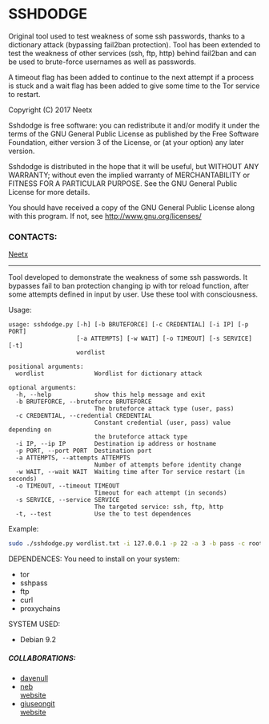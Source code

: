 SSHDODGE
========
Original tool used to test weakness of some ssh passwords, thanks to a dictionary attack (bypassing fail2ban protection). Tool has been extended to test the weakness of other services (ssh, ftp, http) behind fail2ban and can be used to brute-force usernames as well as passwords.

A timeout flag has been added to continue to the next attempt if a process is stuck and a wait flag has been added to give some time to the Tor service to restart.

Copyright (C) 2017  Neetx

Sshdodge is free software: you can redistribute it and/or modify
it under the terms of the GNU General Public License as published by
the Free Software Foundation, either version 3 of the License, or
(at your option) any later version.

Sshdodge is distributed in the hope that it will be useful,
but WITHOUT ANY WARRANTY; without even the implied warranty of
MERCHANTABILITY or FITNESS FOR A PARTICULAR PURPOSE.  See the
GNU General Public License for more details.

You should have received a copy of the GNU General Public License
along with this program.  If not, see <http://www.gnu.org/licenses/>

### CONTACTS:
[Neetx](mailto:neetx@protonmail.com)

---

Tool developed to demonstrate the weakness of some ssh passwords.
It bypasses fail to ban protection changing ip with tor reload function, after some attempts defined in input by user.
Use these tool with consciousness.

Usage:
```
usage: sshdodge.py [-h] [-b BRUTEFORCE] [-c CREDENTIAL] [-i IP] [-p PORT]
                   [-a ATTEMPTS] [-w WAIT] [-o TIMEOUT] [-s SERVICE] [-t]
                   wordlist

positional arguments:
  wordlist              Wordlist for dictionary attack

optional arguments:
  -h, --help            show this help message and exit
  -b BRUTEFORCE, --bruteforce BRUTEFORCE
                        The bruteforce attack type (user, pass)
  -c CREDENTIAL, --credential CREDENTIAL
                        Constant credential (user, pass) value depending on
                        the bruteforce attack type
  -i IP, --ip IP        Destination ip address or hostname
  -p PORT, --port PORT  Destination port
  -a ATTEMPTS, --attempts ATTEMPTS
                        Number of attempts before identity change
  -w WAIT, --wait WAIT  Waiting time after Tor service restart (in seconds)
  -o TIMEOUT, --timeout TIMEOUT
                        Timeout for each attempt (in seconds)
  -s SERVICE, --service SERVICE
                        The targeted service: ssh, ftp, http
  -t, --test            Use the to test dependences
```

Example:
```bash
sudo ./sshdodge.py wordlist.txt -i 127.0.0.1 -p 22 -a 3 -b pass -c root
```

DEPENDENCES: You need to install on your system:
* tor
* sshpass
* ftp
* curl
* proxychains

SYSTEM USED:
* Debian 9.2

##### COLLABORATIONS:

* [davenull](mailto:dave-null@riseup.net)
* [neb](nebulasit@riseup.net)<br/>[website](https://www.freenixsecurity.net)
* [giuseongit](giuseppe.pagano.p@gmail.com)<br/>[website](https://github.com/giuseongit)
